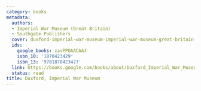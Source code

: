 ```yaml
---
category: books
metadata:
  authors:
  - Imperial War Museum (Great Britain)
  - Southgate Publishers
  cover: duxford-imperial-war-museum-imperial-war-museum-great-britain-southgate-publishers.jpg
  ids:
    google_books: zavPPQAACAAJ
    isbn_10: '1870423429'
    isbn_13: '9781870423427'
  link: https://books.google.com/books/about/Duxford_Imperial_War_Museum.html?hl=&id=zavPPQAACAAJ
  status: read
title: Duxford, Imperial War Museum
---
```

